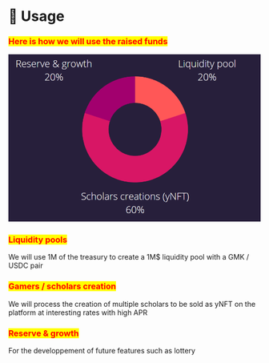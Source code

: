# 🙊 Usage

### <mark style="color:red;">Here is how we will use the raised funds</mark>

![](<../.gitbook/assets/image (1) (1).png>)

### <mark style="color:red;">Liquidity pools</mark>

We will use 1M of the treasury to create a 1M$ liquidity pool with a GMK / USDC pair

### <mark style="color:red;">Gamers / scholars creation</mark>

We will process the creation of multiple scholars to be sold as yNFT on the platform at interesting rates with high APR

### <mark style="color:red;">Reserve & growth</mark>

For the developpement of future features such as lottery

